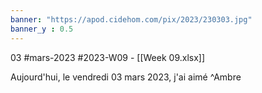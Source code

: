 ```yaml
---
banner: "https://apod.cidehom.com/pix/2023/230303.jpg"
banner_y : 0.5
---
```

03 #mars-2023 #2023-W09 - [[Week 09.xlsx]]


Aujourd'hui, le vendredi 03 mars 2023, j'ai aimé  ^Ambre